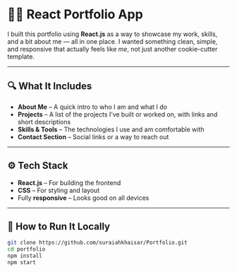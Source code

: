 # 🧑‍💻 React Portfolio App

I built this portfolio using **React.js** as a way to showcase my work, skills, and a bit about me — all in one place. I wanted something clean, simple, and responsive that actually feels like *me*, not just another cookie-cutter template.

---

## 🔍 What It Includes

- **About Me** – A quick intro to who I am and what I do  
- **Projects** – A list of the projects I’ve built or worked on, with links and short descriptions  
- **Skills & Tools** – The technologies I use and am comfortable with  
- **Contact Section** – Social links or a way to reach out  

---

## ⚙️ Tech Stack

- **React.js** – For building the frontend  
- **CSS** – For styling and layout  
- Fully **responsive** – Looks good on all devices  

---


## 🚀 How to Run It Locally

```bash
git clone https://github.com/suraiahkhaisar/Portfolio.git
cd portfolio
npm install
npm start
